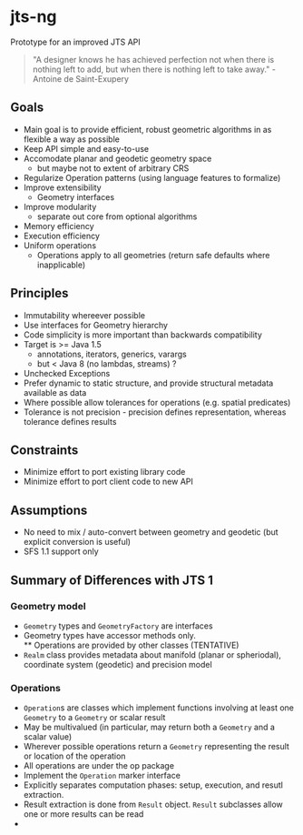 # jts-ng
Prototype for an improved JTS API

> "A designer knows he has achieved perfection not when there is nothing left to add, but when there is nothing left to take away." - Antoine de Saint-Exupery

## Goals

* Main goal is to provide efficient, robust geometric algorithms in as flexible a way as possible
* Keep API simple and easy-to-use 
* Accomodate planar and geodetic geometry space
  * but maybe not to extent of arbitrary CRS
* Regularize Operation patterns (using language features to formalize)
* Improve extensibility
  * Geometry interfaces 
* Improve modularity
  * separate out core from optional algorithms
* Memory efficiency 
* Execution efficiency
* Uniform operations
  * Operations apply to all geometries (return safe defaults where inapplicable)

## Principles

* Immutability whereever possible
* Use interfaces for Geometry hierarchy
* Code simplicity is more important than backwards compatibility
* Target is >= Java 1.5 
  * annotations, iterators, generics, varargs
  * but < Java 8 (no lambdas, streams) ? 
* Unchecked Exceptions
* Prefer dynamic to static structure, and provide structural metadata available as data
* Where possible allow tolerances for operations (e.g. spatial predicates)
* Tolerance is not precision - precision defines representation, whereas tolerance defines results

## Constraints

* Minimize effort to port existing library code
* Minimize effort to port client code to new API

## Assumptions

* No need to mix / auto-convert between geometry and geodetic (but explicit conversion is useful)
* SFS 1.1 support only

## Summary of Differences with JTS 1

### Geometry model

* `Geometry` types and `GeometryFactory` are interfaces
* Geometry types have accessor methods only.  
** Operations are provided by other classes (TENTATIVE)
* `Realm` class provides metadata about manifold (planar or spheriodal), coordinate system (geodetic) and precision model

### Operations

* `Operation`s are classes which implement functions involving at least one `Geometry` to a `Geometry` or scalar result
* May be multivalued (in particular, may return both a `Geometry` and a scalar value)
* Wherever possible operations return a `Geometry` representing the result or location of the operation
* All operations are under the op package
* Implement the `Operation` marker interface
* Explicitly separates computation phases: setup, execution, and resutl extraction.
* Result extraction is done from `Result` object.  `Result` subclasses allow one or more results can be read
* 
